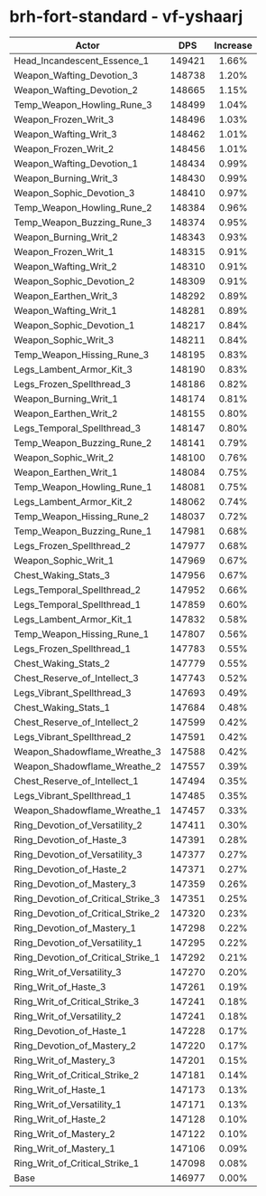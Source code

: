 # brh-fort-standard - vf-yshaarj
| Actor | DPS | Increase |
|---|:---:|:---:|
|Head_Incandescent_Essence_1|149421|1.66%|
|Weapon_Wafting_Devotion_3|148738|1.20%|
|Weapon_Wafting_Devotion_2|148665|1.15%|
|Temp_Weapon_Howling_Rune_3|148499|1.04%|
|Weapon_Frozen_Writ_3|148496|1.03%|
|Weapon_Wafting_Writ_3|148462|1.01%|
|Weapon_Frozen_Writ_2|148456|1.01%|
|Weapon_Wafting_Devotion_1|148434|0.99%|
|Weapon_Burning_Writ_3|148430|0.99%|
|Weapon_Sophic_Devotion_3|148410|0.97%|
|Temp_Weapon_Howling_Rune_2|148384|0.96%|
|Temp_Weapon_Buzzing_Rune_3|148374|0.95%|
|Weapon_Burning_Writ_2|148343|0.93%|
|Weapon_Frozen_Writ_1|148315|0.91%|
|Weapon_Wafting_Writ_2|148310|0.91%|
|Weapon_Sophic_Devotion_2|148309|0.91%|
|Weapon_Earthen_Writ_3|148292|0.89%|
|Weapon_Wafting_Writ_1|148281|0.89%|
|Weapon_Sophic_Devotion_1|148217|0.84%|
|Weapon_Sophic_Writ_3|148211|0.84%|
|Temp_Weapon_Hissing_Rune_3|148195|0.83%|
|Legs_Lambent_Armor_Kit_3|148190|0.83%|
|Legs_Frozen_Spellthread_3|148186|0.82%|
|Weapon_Burning_Writ_1|148174|0.81%|
|Weapon_Earthen_Writ_2|148155|0.80%|
|Legs_Temporal_Spellthread_3|148147|0.80%|
|Temp_Weapon_Buzzing_Rune_2|148141|0.79%|
|Weapon_Sophic_Writ_2|148100|0.76%|
|Weapon_Earthen_Writ_1|148084|0.75%|
|Temp_Weapon_Howling_Rune_1|148081|0.75%|
|Legs_Lambent_Armor_Kit_2|148062|0.74%|
|Temp_Weapon_Hissing_Rune_2|148037|0.72%|
|Temp_Weapon_Buzzing_Rune_1|147981|0.68%|
|Legs_Frozen_Spellthread_2|147977|0.68%|
|Weapon_Sophic_Writ_1|147969|0.67%|
|Chest_Waking_Stats_3|147956|0.67%|
|Legs_Temporal_Spellthread_2|147952|0.66%|
|Legs_Temporal_Spellthread_1|147859|0.60%|
|Legs_Lambent_Armor_Kit_1|147832|0.58%|
|Temp_Weapon_Hissing_Rune_1|147807|0.56%|
|Legs_Frozen_Spellthread_1|147783|0.55%|
|Chest_Waking_Stats_2|147779|0.55%|
|Chest_Reserve_of_Intellect_3|147743|0.52%|
|Legs_Vibrant_Spellthread_3|147693|0.49%|
|Chest_Waking_Stats_1|147684|0.48%|
|Chest_Reserve_of_Intellect_2|147599|0.42%|
|Legs_Vibrant_Spellthread_2|147591|0.42%|
|Weapon_Shadowflame_Wreathe_3|147588|0.42%|
|Weapon_Shadowflame_Wreathe_2|147557|0.39%|
|Chest_Reserve_of_Intellect_1|147494|0.35%|
|Legs_Vibrant_Spellthread_1|147485|0.35%|
|Weapon_Shadowflame_Wreathe_1|147457|0.33%|
|Ring_Devotion_of_Versatility_2|147411|0.30%|
|Ring_Devotion_of_Haste_3|147391|0.28%|
|Ring_Devotion_of_Versatility_3|147377|0.27%|
|Ring_Devotion_of_Haste_2|147371|0.27%|
|Ring_Devotion_of_Mastery_3|147359|0.26%|
|Ring_Devotion_of_Critical_Strike_3|147351|0.25%|
|Ring_Devotion_of_Critical_Strike_2|147320|0.23%|
|Ring_Devotion_of_Mastery_1|147298|0.22%|
|Ring_Devotion_of_Versatility_1|147295|0.22%|
|Ring_Devotion_of_Critical_Strike_1|147292|0.21%|
|Ring_Writ_of_Versatility_3|147270|0.20%|
|Ring_Writ_of_Haste_3|147261|0.19%|
|Ring_Writ_of_Critical_Strike_3|147241|0.18%|
|Ring_Writ_of_Versatility_2|147241|0.18%|
|Ring_Devotion_of_Haste_1|147228|0.17%|
|Ring_Devotion_of_Mastery_2|147220|0.17%|
|Ring_Writ_of_Mastery_3|147201|0.15%|
|Ring_Writ_of_Critical_Strike_2|147181|0.14%|
|Ring_Writ_of_Haste_1|147173|0.13%|
|Ring_Writ_of_Versatility_1|147171|0.13%|
|Ring_Writ_of_Haste_2|147128|0.10%|
|Ring_Writ_of_Mastery_2|147122|0.10%|
|Ring_Writ_of_Mastery_1|147106|0.09%|
|Ring_Writ_of_Critical_Strike_1|147098|0.08%|
|Base|146977|0.00%|
